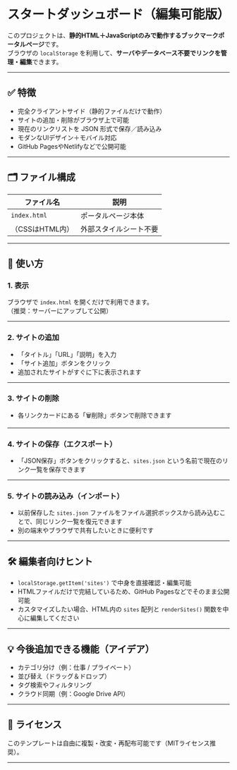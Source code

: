 # スタートダッシュボード（編集可能版）

このプロジェクトは、**静的HTML＋JavaScriptのみで動作するブックマークポータルページ**です。  
ブラウザの `localStorage` を利用して、**サーバやデータベース不要でリンクを管理・編集**できます。

---

## ✅ 特徴

- 完全クライアントサイド（静的ファイルだけで動作）
- サイトの追加・削除がブラウザ上で可能
- 現在のリンクリストを JSON 形式で保存／読み込み
- モダンなUIデザイン＋モバイル対応
- GitHub PagesやNetlifyなどで公開可能

---

## 🗂 ファイル構成

| ファイル名       | 説明                                 |
|------------------|--------------------------------------|
| `index.html`     | ポータルページ本体                   |
| （CSSはHTML内）  | 外部スタイルシート不要               |

---

## 🚀 使い方

### 1. 表示
ブラウザで `index.html` を開くだけで利用できます。  
（推奨：サーバーにアップして公開）

---

### 2. サイトの追加

- 「タイトル」「URL」「説明」を入力
- 「サイト追加」ボタンをクリック
- 追加されたサイトがすぐに下に表示されます

---

### 3. サイトの削除

- 各リンクカードにある「🗑️削除」ボタンで削除できます

---

### 4. サイトの保存（エクスポート）

- 「JSON保存」ボタンをクリックすると、`sites.json` という名前で現在のリンク一覧を保存できます

---

### 5. サイトの読み込み（インポート）

- 以前保存した `sites.json` ファイルをファイル選択ボックスから読み込むことで、同じリンク一覧を復元できます
- 別の端末やブラウザで共有したいときに便利です

---

## 🛠 編集者向けヒント

- `localStorage.getItem('sites')` で中身を直接確認・編集可能
- HTMLファイルだけで完結しているため、GitHub Pagesなどでそのまま公開可能
- カスタマイズしたい場合、HTML内の `sites` 配列と `renderSites()` 関数を中心に編集してください

---

## 💡 今後追加できる機能（アイデア）

- カテゴリ分け（例：仕事 / プライベート）
- 並び替え（ドラッグ＆ドロップ）
- タグ検索やフィルタリング
- クラウド同期（例：Google Drive API）

---

## 📜 ライセンス

このテンプレートは自由に複製・改変・再配布可能です（MITライセンス推奨）。

---
